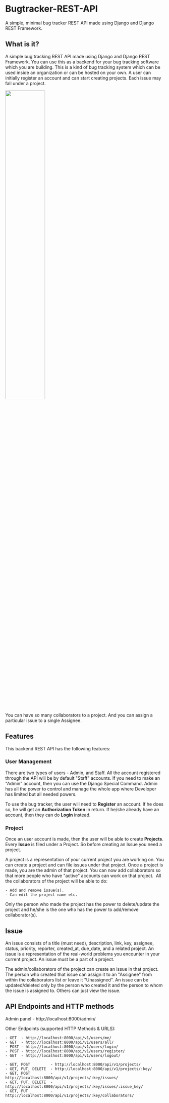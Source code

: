 # Bugtracker-REST-API
A simple, minimal bug tracker REST API made using Django and Django REST Framework.

## What is it?

A simple bug tracking REST API made using Django and Django REST Framework. You can use this as a backend for your bug tracking software which you are building. 
This is a kind of bug tracking system which can be used inside an organization or can be hosted on your own. A user can initially register an account and can start creating projects. Each issue may fall under a project.

<img src="https://ibb.co/PzyXPYg" width="50%" />

You can have so many collaborators to a project. And you can assign a particular issue to a single Assignee.

## Features

This backend REST API has the following features:
  
  ### User Management
  
  There are two types of users - Admin, and Staff. All the account registered through the API will be by default "Staff" accounts. If you need to make an "Admin" account, then you can use the Django Special Command.
  Admin has all the power to control and manage the whole app where Developer has limited but all needed powers.
  
  To use the bug tracker, the user will need to **Register** an account. If he does so, he will get an **Authorization Token** in return. 
  If he/she already have an account, then they can do **Login** instead. 
  
  ### Project
  
  Once an user account is made, then the user will be able to create **Projects**. Every **Issue** is filed under a Project. So before creating an Issue you need a project.
  
  A project is a representation of your current project you are working on. You can create a project and can file issues under that project. Once a project is made, you are the admin of that project. You can now add collaborators so that more people who have "active" accounts can work on that project.  All the collaborators of the project will be able to do:

    - Add and remove issue(s).
    - Can edit the project name etc.

  Only the person who made the project has the power to delete/update the project and he/she is the one who has the power to add/remove collaborator(s).
  
  ## Issue 
  
  An issue consists of a title (must need), description, link, key, assignee, status, priority, reporter, created_at, due_date, and a related project. An issue is a representation of the real-world problems you encounter in your current project. An issue must be a part of a project.

  The admin/collaborators of the project can create an issue in that project. The person who created that issue can assign it to an "Assignee" from within the collaborators list or leave it "Unassigned". An issue can be updated/deleted only by the person who created it and the person to whom the issue is assigned to. Others can just view the issue.
  
## API Endpoints and HTTP methods

Admin panel - http://localhost:8000/admin/

Other Endpoints (supported HTTP Methods & URLS):
  
  ```
  - GET  - http://localhost:8000/api/v1/users/me/
  - GET  - http://localhost:8000/api/v1/users/all/
  - POST - http://localhost:8000/api/v1/users/login/
  - POST - http://localhost:8000/api/v1/users/register/
  - GET  - http://localhost:8000/api/v1/users/logout/
  
  - GET, POST         - http://localhost:8000/api/v1/projects/
  - GET, PUT, DELETE  - http://localhost:8000/api/v1/projects/:key/
  - GET, POST         - http://localhost:8000/api/v1/projects/:key/issues/ 
  - GET, PUT, DELETE  - http://localhost:8000/api/v1/projects/:key/issues/:issue_key/ 
  - GET, PUT          - http://localhost:8000/api/v1/projects/:key/collaborators/ 
  ```



